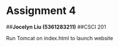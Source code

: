 # Assignment 4
##**Jocelyn Liu (5361283211)**
##CSCI 201

Run Tomcat on index.html to launch website
